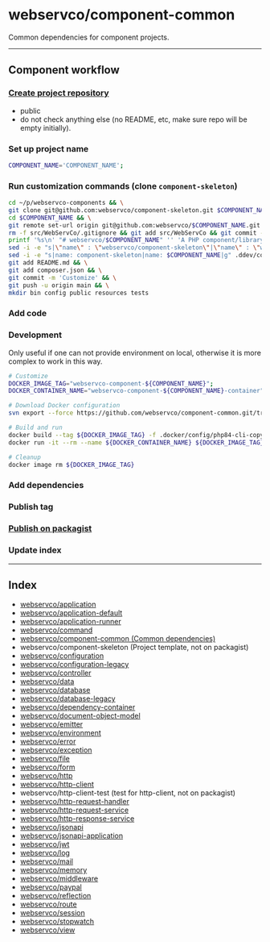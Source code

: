 # webservco/component-common

Common dependencies for component projects.

---

## Component workflow

### [Create project repository](https://github.com/organizations/webservco/repositories/new)

- public
- do not check anything else (no README, etc, make sure repo will be empty initially).

### Set up project name

```sh
COMPONENT_NAME='COMPONENT_NAME';
```

### Run customization commands (clone `component-skeleton`)

```sh
cd ~/p/webservco-components && \
git clone git@github.com:webservco/component-skeleton.git $COMPONENT_NAME && \
cd $COMPONENT_NAME && \
git remote set-url origin git@github.com:webservco/$COMPONENT_NAME.git && \
rm -f src/WebServCo/.gitignore && git add src/WebServCo && git commit -m 'Init src' && \
printf '%s\n' "# webservco/$COMPONENT_NAME" '' 'A PHP component/library.' '' '---' > README.md && \
sed -i -e "s|\"name\" : \"webservco/component-skeleton\"|\"name\" : \"webservco/$COMPONENT_NAME\"|g" composer.json && \
sed -i -e "s|name: component-skeleton|name: $COMPONENT_NAME|g" .ddev/config.yaml && \
git add README.md && \
git add composer.json && \
git commit -m 'Customize' && \
git push -u origin main && \
mkdir bin config public resources tests
```

### Add code

### Development

Only useful if one can not provide environment on local, otherwise it is more complex to work in this way.

```sh
# Customize
DOCKER_IMAGE_TAG="webservco-component-${COMPONENT_NAME}";
DOCKER_CONTAINER_NAME="webservco-component-${COMPONENT_NAME}-container";

# Download Docker configuration
svn export --force https://github.com/webservco/component-common.git/trunk/.docker

# Build and run
docker build --tag ${DOCKER_IMAGE_TAG} -f .docker/config/php84-cli-copy/Dockerfile .
docker run -it --rm --name ${DOCKER_CONTAINER_NAME} ${DOCKER_IMAGE_TAG} /bin/bash -c "composer check:phpcs"

# Cleanup
docker image rm ${DOCKER_IMAGE_TAG}
```

### Add dependencies

### Publish tag

### [Publish on packagist](https://packagist.org/packages/submit)

### Update index

---

## Index

- [webservco/application](https://packagist.org/packages/webservco/application)
- [webservco/application-default](https://packagist.org/packages/webservco/application-default)
- [webservco/application-runner](https://packagist.org/packages/webservco/application-runner)
- [webservco/command](https://packagist.org/packages/webservco/command)
- [webservco/component-common (Common dependencies)](https://packagist.org/packages/webservco/component-common)
- webservco/component-skeleton (Project template, not on packagist)
- [webservco/configuration](https://packagist.org/packages/webservco/configuration)
- [webservco/configuration-legacy](https://packagist.org/packages/webservco/configuration-legacy)
- [webservco/controller](https://packagist.org/packages/webservco/controller)
- [webservco/data](https://packagist.org/packages/webservco/data)
- [webservco/database](https://packagist.org/packages/webservco/database)
- [webservco/database-legacy](https://packagist.org/packages/webservco/database-legacy)
- [webservco/dependency-container](https://packagist.org/packages/webservco/dependency-container)
- [webservco/document-object-model](https://packagist.org/packages/webservco/document-object-model)
- [webservco/emitter](https://packagist.org/packages/webservco/emitter)
- [webservco/environment](https://packagist.org/packages/webservco/environment)
- [webservco/error](https://packagist.org/packages/webservco/error)
- [webservco/exception](https://packagist.org/packages/webservco/exception)
- [webservco/file](https://packagist.org/packages/webservco/file)
- [webservco/form](https://packagist.org/packages/webservco/form)
- [webservco/http](https://packagist.org/packages/webservco/http)
- [webservco/http-client](https://packagist.org/packages/webservco/http-client)
- webservco/http-client-test (test for http-client, not on packagist)
- [webservco/http-request-handler](https://packagist.org/packages/webservco/http-request-handler)
- [webservco/http-request-service](https://packagist.org/packages/webservco/http-request-service)
- [webservco/http-response-service](https://packagist.org/packages/webservco/http-response-service)
- [webservco/jsonapi](https://packagist.org/packages/webservco/jsonapi)
- [webservco/jsonapi-application](https://packagist.org/packages/webservco/jsonapi-application)
- [webservco/jwt](https://packagist.org/packages/webservco/jwt)
- [webservco/log](https://packagist.org/packages/webservco/log)
- [webservco/mail](https://packagist.org/packages/webservco/mail)
- [webservco/memory](https://packagist.org/packages/webservco/memory)
- [webservco/middleware](https://packagist.org/packages/webservco/middleware)
- [webservco/paypal](https://packagist.org/packages/webservco/paypal)
- [webservco/reflection](https://packagist.org/packages/webservco/reflection)
- [webservco/route](https://packagist.org/packages/webservco/route)
- [webservco/session](https://packagist.org/packages/webservco/session)
- [webservco/stopwatch](https://packagist.org/packages/webservco/stopwatch)
- [webservco/view](https://packagist.org/packages/webservco/view)
